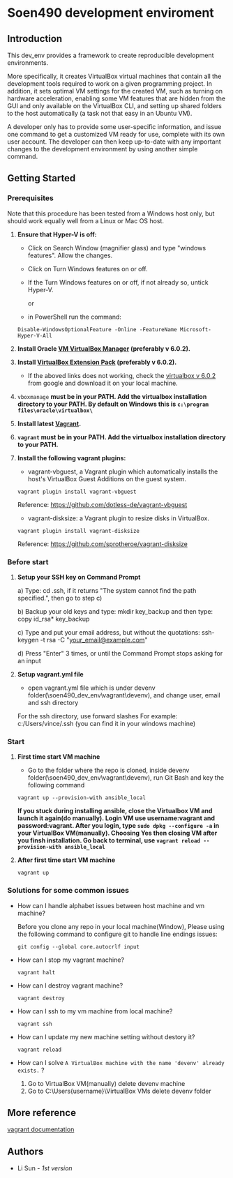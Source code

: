 # Soen490 development enviroment

## Introduction

This dev_env provides a framework to create reproducible development environments.

More specifically, it creates VirtualBox virtual machines that contain all the development tools required to work on a given programming project. In addition, it sets optimal VM settings for the created VM, such as turning on hardware acceleration, enabling some VM features that are hidden from the GUI and only available on the VirtualBox CLI, and setting up shared folders to the host automatically (a task not that easy in an Ubuntu VM).

A developer only has to provide some user-specific information, and issue one command to get a customized VM ready for use, complete with its own user account. The developer can then keep up-to-date with any important changes to the development environment by using another simple command.

## Getting Started

### Prerequisites

Note that this procedure has been tested from a Windows host only, but should work equally well from a Linux or Mac OS host.   

1.	**Ensure that Hyper-V is off:**
  
    * Click on Search Window (magnifier glass) and type "windows features". Allow the changes.
  
    * Click on Turn Windows features on or off.
  
    * If the Turn Windows features on or off, if not already so, untick Hyper-V.
    
      or 
    
    * in PowerShell run the command:
    
    ```
    Disable-WindowsOptionalFeature -Online -FeatureName Microsoft-Hyper-V-All
    ```
    
2.	**Install Oracle [VM VirtualBox Manager](https://download.virtualbox.org/virtualbox/6.0.2/VirtualBox-6.0.2-128162-Win.exe) (preferably v  6.0.2).**

3.	**Install [VirtualBox Extension Pack](https://download.virtualbox.org/virtualbox/6.0.2/Oracle_VM_VirtualBox_Extension_Pack-6.0.2.vbox-extpack) (preferably v  6.0.2).**

    * If the aboved links does not working, check the [virtualbox v 6.0.2](https://www.google.com/search?q=virtualbox+6.0.2&oq=vi&aqs=chrome.1.69i59l2j69i57j69i60l3.4687j0j1&sourceid=chrome&ie=UTF-8) from google and download it on your local machine.

4.  `vboxmanage` **must be in your PATH. Add the virtualbox installation directory to your PATH. By default on Windows this is `c:\program files\oracle\virtualbox\`**

5.  **Install latest [Vagrant](https://www.vagrantup.com/downloads.html).**

6. **```vagrant``` must be in your PATH. Add the virtualbox installation directory to your PATH.**

7. **Install the following vagrant plugins:**

    * vagrant-vbguest, a Vagrant plugin which automatically installs the host's VirtualBox Guest Additions on the guest system.
    
    ```vagrant plugin install vagrant-vbguest```
    
    Reference: https://github.com/dotless-de/vagrant-vbguest

    * vagrant-disksize: a Vagrant plugin to resize disks in VirtualBox.
    
    ```vagrant plugin install vagrant-disksize```
    
    Reference: https://github.com/sprotheroe/vagrant-disksize
   

### Before start

1.  **Setup your SSH key on Command Prompt**
    
    a) Type: cd .ssh, if it returns "The system cannot find the path specified.", then go to step c)
    
    b) Backup your old keys and type: mkdir key_backup and then type: copy id_rsa* key_backup
    
    c) Type and put your email address, but without the quotations: ssh-keygen -t rsa -C "your_email@example.com" 
    
    d) Press "Enter" 3 times, or until the Command Prompt stops asking for an input

2.  **Setup vagrant.yml file**

    * open vagrant.yml file which is under devenv folder(\soen490_dev_env\vagrant\devenv), and change user, email and ssh directory
    
    For the ssh directory, use forward slashes For example: c:/Users/vince/.ssh  (you can find it in your windows machine)

### Start

1.  **First time start VM machine**
    * Go to the folder where the repo is cloned, inside devenv folder(\soen490_dev_env\vagrant\devenv), run Git Bash and key the following command
    
     `vagrant up --provision-with ansible_local`
    
    **If you stuck during installing ansible, close the Virtualbox VM and launch it again(do manually). Login VM use username:vagrant and password:vagrant. After you login, type `sudo dpkg --configure -a` in your VirtualBox VM(manually). Choosing Yes then closing VM after you finsh installation. Go back to terminal, use `vagrant reload --provision-with ansible_local`**
    
     
2.  **After first time start VM machine**
      
      `vagrant up`
  
### Solutions for some common issues 

* How can I handle alphabet issues between host machine and vm machine?

    Before you clone any repo in your local machine(Window), Please using the following command to configure git to handle line endings issues:
   
   ```git config --global core.autocrlf input```

* How can I stop my vagrant machine?

  `vagrant halt`

* How can I destroy vagrant machine?

  `vagrant destroy`

* How can I ssh to my vm machine from local machine?

  `vagrant ssh`
  
* How can I update my new machine setting without destory it?
  
  `vagrant reload`

* How can I solve `A VirtualBox machine with the name 'devenv' already exists.` ?
  
  1. Go to VirtualBox VM(manually) delete devenv machine
  2. Go to C:\Users\{username}\VirtualBox VMs delete devenv folder

## More reference

   [vagrant documentation](https://www.vagrantup.com/docs/index.html)

## Authors

* Li Sun - *1st version*
